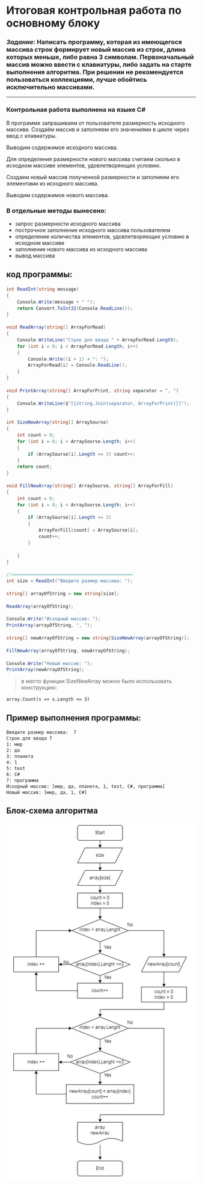 # Итоговая контрольная работа по основному блоку
### _Задание:_ Написать программу, которая из имеющегося массива строк формирует новый массив из строк, длина которых меньше, либо равна 3 символам. Первоначальный массив можно ввести с клавиатуры, либо задать на старте выполнения алгоритма. При решении не рекомендуется пользоваться коллекциями, лучше обойтись исключительно массивами.
---
### Контрольная работа выполнена на языке C#

В программе запрашиваем от пользователя размерность исходного массива.
Создаём массив и заполняем его значениями в цикле через ввод с клавиатуры.

Выводим содержимое исходного массива.

Для определения размерности нового массива считаем сколько в исходном массиве элементов, удовлетворяющих условию.

Создаем новый массив полученной размерности и заполняем его элементами из исходного массива.

Выводим содержимое нового массива.

### В отдельные методы вынесено: 
+ запрос размерности исходного массива
+ построчное заполнение исходного массива пользователем
+ определение количества элементов, удовлетворяющих условию в исходном массиве
+ заполнение нового массива из исходного массива
+ вывод массива


## код программы:
```C#
int ReadInt(string message)
{
    Console.Write(message + " ");
    return Convert.ToInt32(Console.ReadLine());
}

void ReadArray(string[] ArrayForRead)
{
    Console.WriteLine("Строк для ввода " + ArrayForRead.Length);
    for (int i = 0; i < ArrayForRead.Length; i++)
    {
        Console.Write((i + 1) + ": ");
        ArrayForRead[i] = Console.ReadLine();
    }
}

void PrintArray(string[] ArrayForPrint, string separator = ", ")
{
    Console.WriteLine($"[{string.Join(separator, ArrayForPrint)}]");
}

int SizeNewArray(string[] ArraySourse)
{
    int count = 0;
    for (int i = 0; i < ArraySourse.Length; i++)
    {
        if (ArraySourse[i].Length <= 3) count++;
    }
    return count;
}

void FillNewArray(string[] ArraySourse, string[] ArrayForFill)
{
    int count = 0;
    for (int i = 0; i < ArraySourse.Length; i++)
    {
        if (ArraySourse[i].Length <= 3)
        {
            ArrayForFill[count] = ArraySourse[i];
            count++;
        }

    }
}

//=============================================
int size = ReadInt("Введите размер массива: ");

string[] arrayOfString = new string[size];

ReadArray(arrayOfString);

Console.Write("Исходный массив: ");
PrintArray(arrayOfString, ", ");

string[] newArrayOfString = new string[SizeNewArray(arrayOfString)];

FillNewArray(arrayOfString, newArrayOfString);

Console.Write("Новый массив: ");
PrintArray(newArrayOfString);
```
> в место функции SizeNewArray можно было использовать конструкцию: 
```
array.Count(s => s.Length <= 3)
```
## Пример выполнения программы:
```
Введите размер массива:  7
Строк для ввода 7
1: мир
2: да
3: планета
4: 1
5: test
6: C#
7: программа
Исходный массив: [мир, да, планета, 1, test, C#, программа]
Новый массив: [мир, да, 1, C#]
```

## Блок-схема алгоритма
![Блок-схема алгоритма](flowchart.jpg) 

